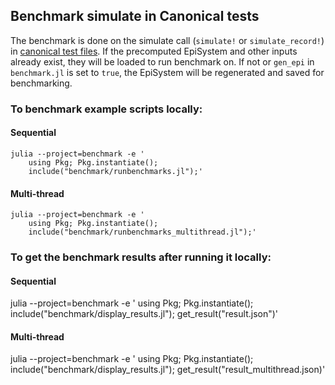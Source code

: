 ## Benchmark simulate in Canonical tests

The benchmark is done on the simulate call (`simulate!` or `simulate_record!`) in [canonical test files](../test/canonical/). If the precomputed EpiSystem and other inputs already exist, they will be loaded to run benchmark on. If not or `gen_epi` in `benchmark.jl` is set to `true`, the EpiSystem will be regenerated and saved for benchmarking.

### To benchmark example scripts locally:

#### Sequential
```
julia --project=benchmark -e '
    using Pkg; Pkg.instantiate();
    include("benchmark/runbenchmarks.jl");'
```

#### Multi-thread
```
julia --project=benchmark -e '
    using Pkg; Pkg.instantiate();
    include("benchmark/runbenchmarks_multithread.jl");'
```

### To get the benchmark results after running it locally:

#### Sequential
julia --project=benchmark -e '
    using Pkg; Pkg.instantiate();
    include("benchmark/display_results.jl");
    get_result("result.json")'

#### Multi-thread
julia --project=benchmark -e '
    using Pkg; Pkg.instantiate();
    include("benchmark/display_results.jl");
    get_result("result_multithread.json)'
